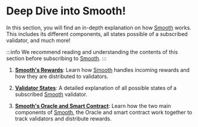 # Deep Dive into Smooth!

In this section, you will find an in-depth explanation on how [Smooth](https://smooth.dappnode.io/) works. This includes its different components, all states possible of a subscribed validator, and much more!

:::info
We recommend reading and understanding the contents of this section before subscribing to [Smooth](https://smooth.dappnode.io/).
:::

1. [**Smooth's Rewards**](/docs/smooth/deep-dive-into-smooth/rewards.md): Learn how [Smooth](https://smooth.dappnode.io/) handles incoming rewards and how they are distributed to validators.

2. [**Validator States**](/docs/smooth/deep-dive-into-smooth/states.md): A detailed explanation of all possible states of a subscribed [Smooth](https://smooth.dappnode.io/) validator.

3. [**Smooth's Oracle and Smart Contract**](/docs/smooth/deep-dive-into-smooth/oracle-sm.md): Learn how the two main components of [Smooth](https://smooth.dappnode.io/), the Oracle and smart contract work together to track validators and distribute rewards.
